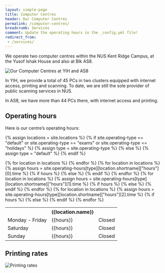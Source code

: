 ```yaml
---
layout: simple-page
title: Computer Centres
header: Our Computer Centres
permalink: /computer-centres/
breadcrumb: Services
comment: Update the operating hours in the _config.yml file!
redirect_from:
 - /services/
---
```


We operate two computer centres within the NUS Kent Ridge Campus, at the Yusof Ishak House and also at Blk AS8.

![Our Computer Centres at YIH and AS8]({{site.baseurl}}/images/services.jpg)

In YIH, we provide a total of 45 PCs in two clusters equipped with internet access, printing and scanning. To date, we are still the sole provider of public scanning services in NUS.

In AS8, we have more than 44 PCs there, with internet access and printing.

## Operating hours
Here is our centre’s operating hours:

{% assign locations = site.locations %}
{% if site.operating-type == "default" or site.operating-type == "exams" or site.operating-type == "holidays" %}
{% assign type = site.operating-type %}
{% else %}
{% assign type = "default" %}
{% endif %}
<table>
    <tr>
        <th></th>
        {% for location in locations %}
        <th>{{location.name}}</th>
        {% endfor %}
    </tr>
    <tr>
        <td>Monday - Friday</td>
        {% for location in locations %}
        {% assign hours = site.operating-hours[type][location.shortname]["hours"][0].time %}
        {% if hours %}
        <td>{{hours}}</td>
        {% else %}
        <td>Closed</td>
        {% endif %}
        {% endfor %}
    </tr>
    <tr>
        <td>Saturday</td>
        {% for location in locations %}
        {% assign hours = site.operating-hours[type][location.shortname]["hours"][1].time %}
        {% if hours %}
        <td>{{hours}}</td>
        {% else %}
        <td>Closed</td>
        {% endif %}
        {% endfor %}
    </tr>
    <tr>
        <td>Sunday</td>
        {% for location in locations %}
        {% assign hours = site.operating-hours[type][location.shortname]["hours"][2].time %}
        {% if hours %}
        <td>{{hours}}</td>
        {% else %}
        <td>Closed</td>
        {% endif %}
        {% endfor %}
    </tr>
</table>

## Printing rates
![Printing rates]({{site.baseurl}}/images/rates.jpg)
